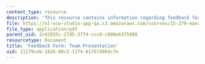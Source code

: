 ```yaml
---
content_type: resource
description: 'This resource contains information regarding feedback form: team presentation.'
file: https://ol-ocw-studio-app-qa.s3.amazonaws.com/courses/15-279-management-communication-for-undergraduates-fall-2012/11179ceb182688c2117461767496dc7e_MIT15_279F12_presGroupFdbk.pdf
file_type: application/pdf
parent_uid: 2c42035c-27d5-37f4-ccc0-c890eb375090
resourcetype: Document
title: 'Feedback Form: Team Presentation'
uid: 11179ceb-1826-88c2-1174-61767496dc7e
---
```

